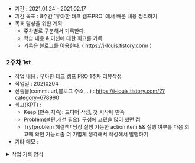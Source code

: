 - 기간 : 2021.01.24 - 2021.02.17
- 기간 목표 : 8주간 '우아한 태크 캠프PRO' 에서 배운 내용 정리하기 
- 목표 달성을 위한 계획: 
  * 주차별로 구분해서 기록한다.
  * 학습 내용 & 미션에 대한 회고를 기록
  * 기록은 블로그를 이용한다. ( https://j-louis.tistory.com/ )

### 2주차 1st
- 작업 내용 : 우아한 테크 캠프 PRO 1주차 리뷰작성
- 작업일 : 20210204
- 산출물(commit url,블로그 주소,...) :  https://j-louis.tistory.com/2?category=678990
- 회고(KPT) :
  - Keep (만족,지속): 드디어 작성, 첫 시작에 만족
  - Problem(불편,개선 필요): 구성에 고민을 많이 했떤 점
  - Try(problem 해결책/ 당장 실행 가능한 action item && 실행 여부를 다음 회고때 확인 가능): 좀 더 가볍게 생각해서 작성해서 발행하기
- 기타 메모 :
<details><summary>작업 기록 양식</summary>

- 작업 내용 :
- 작업일 : 
- 산출물(commit url,블로그 주소,...) : 
- 회고(KPT) :
  - Keep (만족,지속):
  - Problem(불편,개선 필요):
  - Try(problem 해결책/ 당장 실행 가능한 action item && 실행 여부를 다음 회고때 확인 가능): 
- 기타 메모 : 
</details>
